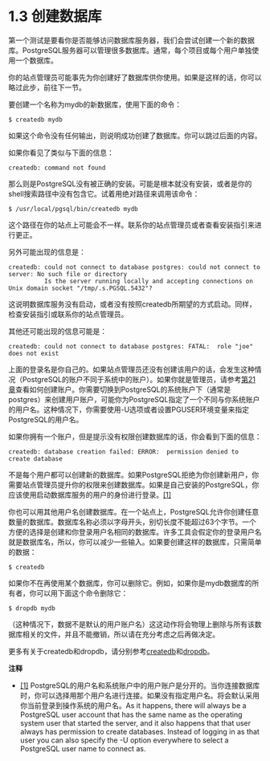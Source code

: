 # 1.3 创建数据库

第一个测试是要看你是否能够访问数据库服务器，我们会尝试创建一个新的数据库。PostgreSQL服务器可以管理很多数据库。通常，每个项目或每个用户单独使用一个数据库。

你的站点管理员可能事先为你创建好了数据库供你使用。如果是这样的话，你可以略过此步，前往下一节。

要创建一个名称为mydb的新数据库，使用下面的命令：

```shell
$ createdb mydb
```
如果这个命令没有任何输出，则说明成功创建了数据库。你可以跳过后面的内容。

如果你看见了类似与下面的信息：

```
createdb: command not found
```
那么则是PostgreSQL没有被正确的安装。可能是根本就没有安装，或者是你的shell搜索路径中没有包含它。试着用绝对路径来调用该命令：

```
$ /usr/local/pgsql/bin/createdb mydb
```
这个路径在你的站点上可能会不一样。联系你的站点管理员或者查看安装指引来进行更正。

另外可能出现的信息是：

```
createdb: could not connect to database postgres: could not connect to server: No such file or directory
          Is the server running locally and accepting connections on Unix domain socket "/tmp/.s.PGSQL.5432"?
```

这说明数据库服务没有启动，或者没有按照createdb所期望的方式启动。同样，检查安装指引或联系你的站点管理员。

其他还可能出现的信息可能是：

```
createdb: could not connect to database postgres: FATAL:  role "joe" does not exist
```

上面的登录名是你自己的。如果站点管理员还没有创建该用户的话，会发生这种情况（PostgreSQL的账户不同于系统中的账户）。如果你就是管理员，请参考[第21章](../user/manag.md)查看如何创建账户。你需要切换到PostgreSQL的系统账户下（通常是postgres）来创建用户账户，可能你为PostgreSQL指定了一个不同与你系统账户的用户名。这种情况下，你需要使用-U选项或者设置PGUSER环境变量来指定PostgreSQL的用户名。

如果你拥有一个账户，但是提示没有权限创建数据库的话，你会看到下面的信息：

```
createdb: database creation failed: ERROR:  permission denied to create database
```
不是每个用户都可以创建新的数据库。如果PostgreSQL拒绝为你创建新用户，你需要站点管理员提升你的权限来创建数据库。如果是自己安装的PostgreSQL，你应该使用启动数据库服务的用户的身份进行登录。<a id="AEN469" href="#FTN.AEN469">[1]</a>

你也可以用其他用户名创建数据库。在一个站点上，PostgreSQL允许你创建任意数量的数据库。数据库名称必须以字母开头，别切长度不能超过63个字节。一个方便的选择是创建和你登录用户名相同的数据库。许多工具会假定你的登录用户名就是数据库名，所以，你可以减少一些输入。如果要创建这样的数据库，只需简单的数据：

```
$ createdb
```

如果你不在再使用某个数据库，你可以删除它。例如，如果你是mydb数据库的所有者，你可以用下面这个命令删除它：

```
$ dropdb mydb
```

（这种情况下，数据不是默认的用户账户名）这这动作将会物理上删除与所有该数据库相关的文件，并且不能撤销，所以请在充分考虑之后再做决定。

更多有关于createdb和dropdb，请分别参考[createdb](../app/createdb.md)和[dropdb](../app/dropdb.md)。

**注释**

 - <a id="FTN.AEN469" href="#AEN469">[1]</a> PostgreSQL的用户名和系统账户中的用户账户是分开的。当你连接数据库时，你可以选择用那个用户名进行连接。如果没有指定用户名。将会默认采用你当前登录到操作系统的用户名。As it happens, there will always be a PostgreSQL user account that has the same name as the operating system user that started the server, and it also happens that that user always has permission to create databases. Instead of logging in as that user you can also specify the -U option everywhere to select a PostgreSQL user name to connect as.
